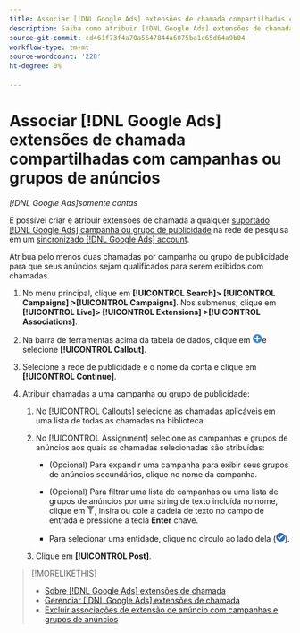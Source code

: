 ```yaml
---
title: Associar [!DNL Google Ads] extensões de chamada compartilhadas com campanhas ou grupos de anúncios
description: Saiba como atribuir [!DNL Google Ads] extensões de chamada compartilhadas para campanhas ou grupos de anúncios.
source-git-commit: cd461f73f4a70a5647844a6075ba1c65d64a9b04
workflow-type: tm+mt
source-wordcount: '228'
ht-degree: 0%

---
```


# Associar [!DNL Google Ads] extensões de chamada compartilhadas com campanhas ou grupos de anúncios

*[!DNL Google Ads]somente contas*

É possível criar e atribuir extensões de chamada a qualquer [suportado [!DNL Google Ads] campanha ou grupo de publicidade](/help/search-social-commerce/introduction/supported-inventory.md) na rede de pesquisa em um [sincronizado [!DNL Google Ads] account](/help/search-social-commerce/campaign-management/accounts/ad-network-account-about.md).

Atribua pelo menos duas chamadas por campanha ou grupo de publicidade para que seus anúncios sejam qualificados para serem exibidos com chamadas.

1. No menu principal, clique em **[!UICONTROL Search]> [!UICONTROL Campaigns] >[!UICONTROL Campaigns]**. Nos submenus, clique em **[!UICONTROL Live]> [!UICONTROL Extensions] >[!UICONTROL Associations]**.

1. Na barra de ferramentas acima da tabela de dados, clique em ![Criar](/help/search-social-commerce/assets/add.png "Criar")e selecione **[!UICONTROL Callout]**.

1. Selecione a rede de publicidade e o nome da conta e clique em **[!UICONTROL Continue]**.

1. Atribuir chamadas a uma campanha ou grupo de publicidade:

   1. No [!UICONTROL Callouts] selecione as chamadas aplicáveis em uma lista de todas as chamadas na biblioteca.

   1. No [!UICONTROL Assignment] selecione as campanhas e grupos de anúncios aos quais as chamadas selecionadas são atribuídas:

      * (Opcional) Para expandir uma campanha para exibir seus grupos de anúncios secundários, clique no nome da campanha.

      * (Opcional) Para filtrar uma lista de campanhas ou uma lista de grupos de anúncios por uma string de texto incluída no nome, clique em ![Filtro](/help/search-social-commerce/assets/filter.png "Filtro"), insira ou cole a cadeia de texto no campo de entrada e pressione a tecla **Enter** chave.

      * Para selecionar uma entidade, clique no círculo ao lado dela (![Selecionar](/help/search-social-commerce/assets/include.png "Selecionar")).
   1. Clique em **[!UICONTROL Post]**.


>[!MORELIKETHIS]
>
>* [Sobre [!DNL Google Ads] extensões de chamada](callout-extension-about.md)
>* [Gerenciar [!DNL Google Ads] extensões de chamada](callout-extension-manage.md)
>* [Excluir associações de extensão de anúncio com campanhas e grupos de anúncios](/help/search-social-commerce/campaign-management/campaigns/ad-extension-association-delete.md)

